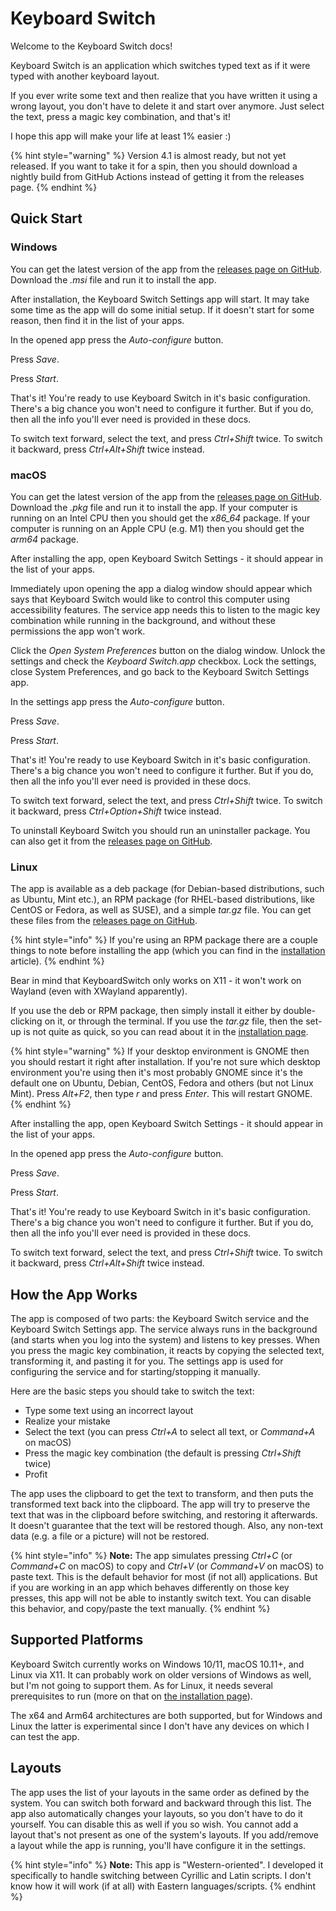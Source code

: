 # Keyboard Switch

Welcome to the Keyboard Switch docs!

Keyboard Switch is an application which switches typed text as if it were typed with another keyboard layout.

If you ever write some text and then realize that you have written it using a wrong layout, you don't have to delete it and start over anymore. Just select the text, press a magic key combination, and that's it!

I hope this app will make your life at least 1% easier :)

{% hint style="warning" %}
Version 4.1 is almost ready, but not yet released. If you want to take it for a spin, then you should download a nightly build from GitHub Actions instead of getting it from the releases page.
{% endhint %}

## Quick Start

### Windows

You can get the latest version of the app from the [releases page on GitHub](https://github.com/TolikPylypchuk/KeyboardSwitch/releases). Download the _.msi_ file and run it to install the app.

After installation, the Keyboard Switch Settings app will start. It may take some time as the app will do some initial setup. If it doesn't start for some reason, then find it in the list of your apps.

In the opened app press the _Auto-configure_ button.

Press _Save_.

Press _Start_.

That's it! You're ready to use Keyboard Switch in it's basic configuration. There's a big chance you won't need to configure it further. But if you do, then all the info you'll ever need is provided in these docs.

To switch text forward, select the text, and press _Ctrl+Shift_ twice. To switch it backward, press _Ctrl+Alt+Shift_ twice instead.

### macOS

You can get the latest version of the app from the [releases page on GitHub](https://github.com/TolikPylypchuk/KeyboardSwitch/releases). Download the _.pkg_ file and run it to install the app. If your computer is running on an Intel CPU then you should get the _x86\_64_ package. If your computer is running on an Apple CPU (e.g. M1) then you should get the _arm64_ package.

After installing the app, open Keyboard Switch Settings - it should appear in the list of your apps.

Immediately upon opening the app a dialog window should appear which says that Keyboard Switch would like to control this computer using accessibility features. The service app needs this to listen to the magic key combination while running in the background, and without these permissions the app won't work.

Click the _Open System Preferences_ button on the dialog window. Unlock the settings and check the _Keyboard Switch.app_ checkbox. Lock the settings, close System Preferences, and go back to the Keyboard Switch Settings app.

In the settings app press the _Auto-configure_ button.

Press _Save_.

Press _Start_.

That's it! You're ready to use Keyboard Switch in it's basic configuration. There's a big chance you won't need to configure it further. But if you do, then all the info you'll ever need is provided in these docs.

To switch text forward, select the text, and press _Ctrl+Shift_ twice. To switch it backward, press _Ctrl+Option+Shift_ twice instead.

To uninstall Keyboard Switch you should run an uninstaller package. You can also get it from the [releases page on GitHub](https://github.com/TolikPylypchuk/KeyboardSwitch/releases).

### Linux

The app is available as a deb package (for Debian-based distributions, such as Ubuntu, Mint etc.), an RPM package (for RHEL-based distributions, like CentOS or Fedora, as well as SUSE), and a simple _tar.gz_ file. You can get these files from the [releases page on GitHub](https://github.com/TolikPylypchuk/KeyboardSwitch/releases).

{% hint style="info" %}
If you're using an RPM package there are a couple things to note before installing the app (which you can find in the [installation](usage-guides/installation.md#installing-the-app) article).
{% endhint %}

Bear in mind that KeyboardSwitch only works on X11 - it won't work on Wayland (even with XWayland apparently).

If you use the deb or RPM package, then simply install it either by double-clicking on it, or through the terminal. If you use the _tar.gz_ file, then the set-up is not quite as quick, so you can read about it in the [installation page](usage-guides/installation.md#installing-the-app).

{% hint style="warning" %}
If your desktop environment is GNOME then you should restart it right after installation. If you're not sure which desktop environment you're using then it's most probably GNOME since it's the default one on Ubuntu, Debian, CentOS, Fedora and others (but not Linux Mint). Press _Alt+F2_, then type _r_ and press _Enter_. This will restart GNOME.
{% endhint %}

After installing the app, open Keyboard Switch Settings - it should appear in the list of your apps.

In the opened app press the _Auto-configure_ button.

Press _Save_.

Press _Start_.

That's it! You're ready to use Keyboard Switch in it's basic configuration. There's a big chance you won't need to configure it further. But if you do, then all the info you'll ever need is provided in these docs.

To switch text forward, select the text, and press _Ctrl+Shift_ twice. To switch it backward, press _Ctrl+Alt+Shift_ twice instead.

## How the App Works

The app is composed of two parts: the Keyboard Switch service and the Keyboard Switch Settings app. The service always runs in the background (and starts when you log into the system) and listens to key presses. When you press the magic key combination, it reacts by copying the selected text, transforming it, and pasting it for you. The settings app is used for configuring the service and for starting/stopping it manually.

Here are the basic steps you should take to switch the text:

* Type some text using an incorrect layout
* Realize your mistake
* Select the text (you can press _Ctrl+A_ to select all text, or _Command+A_ on macOS)
* Press the magic key combination (the default is pressing _Ctrl+Shift_ twice)
* Profit

The app uses the clipboard to get the text to transform, and then puts the transformed text back into the clipboard. The app will try to preserve the text that was in the clipboard before switching, and restoring it afterwards. It doesn't guarantee that the text will be restored though. Also, any non-text data (e.g. a file or a picture) will not be restored.

{% hint style="info" %}
**Note:** The app simulates pressing _Ctrl+C_ (or _Command+C_ on macOS) to copy and _Ctrl+V_ (or _Command+V_ on macOS) to paste text. This is the default behavior for most (if not all) applications. But if you are working in an app which behaves differently on those key presses, this app will not be able to instantly switch text. You can disable this behavior, and copy/paste the text manually.
{% endhint %}

## Supported Platforms

Keyboard Switch currently works on Windows 10/11, macOS 10.11+, and Linux via X11. It can probably work on older versions of Windows as well, but I'm not going to support them. As for Linux, it needs several prerequisites to run (more on that on [the installation page](usage-guides/installation.md#linux)).

The x64 and Arm64 architectures are both supported, but for Windows and Linux the latter is experimental since I don't have any devices on which I can test the app.

## Layouts

The app uses the list of your layouts in the same order as defined by the system. You can switch both forward and backward through this list. The app also automatically changes your layouts, so you don't have to do it yourself. You can disable this as well if you so wish. You cannot add a layout that's not present as one of the system's layouts. If you add/remove a layout while the app is running, you'll have configure it in the settings.

{% hint style="info" %}
**Note:** This app is "Western-oriented". I developed it specifically to handle switching between Cyrillic and Latin scripts. I don't know how it will work (if at all) with Eastern languages/scripts.
{% endhint %}
